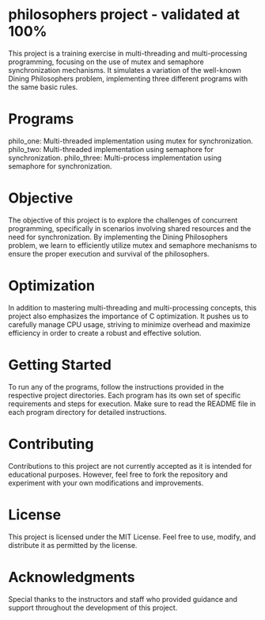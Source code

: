# philosophers project - validated at 100%

This project is a training exercise in multi-threading and multi-processing programming, focusing on the use of mutex and semaphore synchronization mechanisms. It simulates a variation of the well-known Dining Philosophers problem, implementing three different programs with the same basic rules.

# Programs
philo_one: Multi-threaded implementation using mutex for synchronization.
philo_two: Multi-threaded implementation using semaphore for synchronization.
philo_three: Multi-process implementation using semaphore for synchronization.

# Objective
The objective of this project is to explore the challenges of concurrent programming, specifically in scenarios involving shared resources and the need for synchronization. By implementing the Dining Philosophers problem, we learn to efficiently utilize mutex and semaphore mechanisms to ensure the proper execution and survival of the philosophers.

# Optimization
In addition to mastering multi-threading and multi-processing concepts, this project also emphasizes the importance of C optimization. It pushes us to carefully manage CPU usage, striving to minimize overhead and maximize efficiency in order to create a robust and effective solution.

# Getting Started
To run any of the programs, follow the instructions provided in the respective project directories. Each program has its own set of specific requirements and steps for execution. Make sure to read the README file in each program directory for detailed instructions.

# Contributing
Contributions to this project are not currently accepted as it is intended for educational purposes. However, feel free to fork the repository and experiment with your own modifications and improvements.

# License
This project is licensed under the MIT License. Feel free to use, modify, and distribute it as permitted by the license.

# Acknowledgments
Special thanks to the instructors and staff who provided guidance and support throughout the development of this project.
